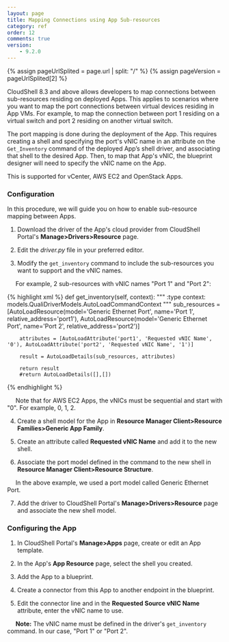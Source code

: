 ```yaml
---
layout: page
title: Mapping Connections using App Sub-resources
category: ref
order: 12
comments: true
version:
    - 9.2.0
---
```


{% assign pageUrlSplited = page.url | split: "/" %}
{% assign pageVersion = pageUrlSplited[2] %}

CloudShell 8.3 and above allows developers to map connections between sub-resources residing on deployed Apps. This applies to scenarios where you want to map the port connections between virtual devices residing in App VMs. For example, to map the connection between port 1 residing on a virtual switch and port 2 residing on another virtual switch.

The port mapping is done during the deployment of the App. This requires creating a shell and specifying the port's vNIC name in an attribute on the `Get_Inventory` command of the deployed App’s shell driver, and associating that shell to the desired App. Then, to map that App's vNIC, the blueprint designer will need to specify the vNIC name on the App.

This is supported for vCenter, AWS EC2 and OpenStack Apps.

### Configuration

In this procedure, we will guide you on how to enable sub-resource mapping between Apps.

1) Download the driver of the App's cloud provider from CloudShell Portal's **Manage>Drivers>Resource** page.

2) Edit the *driver.py* file in your preferred editor.

3) Modify the `get_inventory` command to include the sub-resources you want to support and the vNIC names.

&nbsp;&nbsp;&nbsp;&nbsp;&nbsp;For example, 2 sub-resources with vNIC names "Port 1" and "Port 2":

{% highlight xml %}
    def get_inventory(self, context):
        """
        :type context: models.QualiDriverModels.AutoLoadCommandContext
        """
        sub_resources = [AutoLoadResource(model='Generic Ethernet Port', name='Port 1', relative_address='port1'),
                         AutoLoadResource(model='Generic Ethernet Port', name='Port 2', relative_address='port2')]

        attributes = [AutoLoadAttribute('port1', 'Requested vNIC Name', '0'), AutoLoadAttribute('port2', 'Requested vNIC Name', '1')]

        result = AutoLoadDetails(sub_resources, attributes)

        return result
        #return AutoLoadDetails([],[])
 {% endhighlight %}

&nbsp;&nbsp;&nbsp;&nbsp;&nbsp;Note that for AWS EC2 Apps, the vNICs must be sequential and start with "0". For example, 0, 1, 2.

4) Create a shell model for the App in **Resource Manager Client>Resource Families>Generic App Family**.

5) Create an attribute called **Requested vNIC Name** and add it to the new shell.

6) Associate the port model defined in the command to the new shell in **Resource Manager Client>Resource Structure**. 

&nbsp;&nbsp;&nbsp;&nbsp;&nbsp;In the above example, we used a port model called Generic Ethernet Port.

7) Add the driver to CloudShell Portal's **Manage>Drivers>Resource** page and associate the new shell model.

### Configuring the App

1) In CloudShell Portal's **Manage>Apps** page, create or edit an App template.

2) In the App's **App Resource** page, select the shell you created.

3) Add the App to a blueprint.

4) Create a connector from this App to another endpoint in the blueprint.

5) Edit the connector line and in the **Requested Source vNIC Name** attribute, enter the vNIC name to use.

&nbsp;&nbsp;&nbsp;&nbsp;&nbsp;**Note:** The vNIC name must be defined in the driver's `get_inventory` command. In our case, "Port 1" or "Port 2".